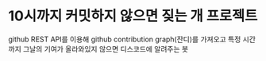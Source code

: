 # 10시까지 커밋하지 않으면 짖는 개 프로젝트

github REST API를 이용해 github contribution graph(잔디)를 가져오고 특정 시간까지 그날의 기여가 올라와있지 않으면 디스코드에 알려주는 봇
